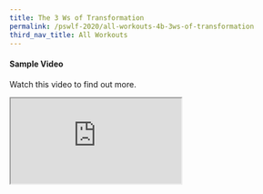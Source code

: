```yaml
---
title: The 3 Ws of Transformation
permalink: /pswlf-2020/all-workouts-4b-3ws-of-transformation
third_nav_title: All Workouts
---
```

#### Sample Video

Watch this video to find out more.

<div class="resp-container">
	<iframe class="resp-iframe" src="https://vimeo.com/manage/441217698/general" gesture="media" allow="encrypted-media" allowfullscreen></iframe>
</div>

